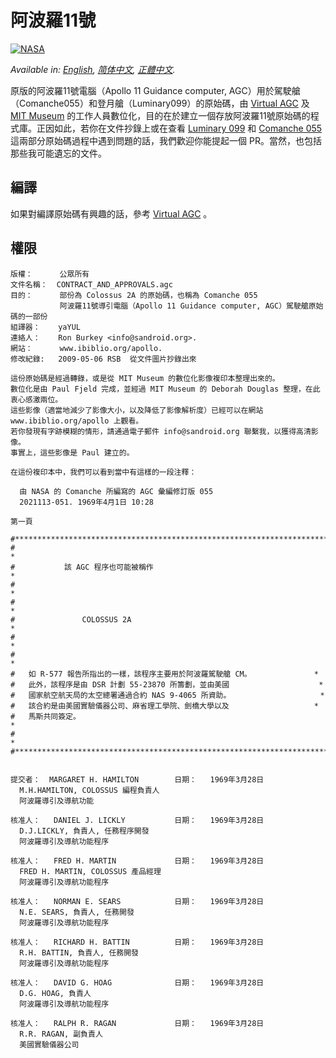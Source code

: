 # 阿波羅11號
[![NASA][6]]()

*Available in: [English](README.md), [简体中文](README.zh_cn.md), [正體中文](README.zh_tw.md).*

原版的阿波羅11號電腦（Apollo 11 Guidance computer, AGC）用於駕駛艙（Comanche055）和登月艙（Luminary099）的原始碼，由 [Virtual AGC](http://www.ibiblio.org/apollo/) 及 [MIT Museum](http://web.mit.edu/museum/) 的工作人員數位化，目的在於建立一個存放阿波羅11號原始碼的程式庫。正因如此，若你在文件抄錄上或在查看 [Luminary 099](http://www.ibiblio.org/apollo/ScansForConversion/Luminary099/) 和 [Comanche 055](http://www.ibiblio.org/apollo/ScansForConversion/Comanche055/) 這兩部分原始碼過程中遇到問題的話，我們歡迎你能提起一個 PR。當然，也包括那些我可能遺忘的文件。

## 編譯

如果對編譯原始碼有興趣的話，參考 [Virtual AGC](https://github.com/rburkey2005/virtualagc) 。

## 權限
```plain
版權：      公眾所有
文件名稱：  CONTRACT_AND_APPROVALS.agc
目的：      部份為 Colossus 2A 的原始碼，也稱為 Comanche 055
           阿波羅11號導引電腦（Apollo 11 Guidance computer, AGC）駕駛艙原始碼的一部份
組譯器：    yaYUL
連絡人：    Ron Burkey <info@sandroid.org>.
網站：      www.ibiblio.org/apollo.
修改紀錄:   2009-05-06 RSB  從文件圖片抄錄出來

這份原始碼是經過轉錄，或是從 MIT Museum 的數位化影像複印本整理出來的。
數位化是由 Paul Fjeld 完成，並經過 MIT Museum 的 Deborah Douglas 整理，在此衷心感激兩位。
這些影像（適當地減少了影像大小，以及降低了影像解析度）已經可以在網站 www.ibiblio.org/apollo 上觀看。
若你發現有字跡模糊的情形，請通過電子郵件 info@sandroid.org 聯繫我，以獲得高清影像。
事實上，這些影像是 Paul 建立的。

在這份複印本中，我們可以看到當中有這樣的一段注釋：

  由 NASA 的 Comanche 所編寫的 AGC 彙編修訂版 055
  2021113-051. 1969年4月1日 10:28

第一頁

#************************************************************************
#                                                                       *
#           該 AGC 程序也可能被稱作                                       *
#                                                                       *
#                                                                       *
#               COLOSSUS 2A                                             *
#                                                                       *
#                                                                       *
#   如 R-577 報告所指出的一樣，該程序主要用於阿波羅駕駛艙 CM。              *
#   此外，該程序是由 DSR 計劃 55-23870 所籌劃，並由美國                    *
#   國家航空航天局的太空總署通過合約 NAS 9-4065 所資助。                    *
#   該合約是由美國實驗儀器公司、麻省理工學院、劍橋大學以及                   *
#   馬斯共同簽定。                                                       *
#                                                                       *
#************************************************************************


提交者：  MARGARET H. HAMILTON        日期：   1969年3月28日
  M.H.HAMILTON, COLOSSUS 編程負責人
  阿波羅導引及導航功能

核准人：   DANIEL J. LICKLY           日期：   1969年3月28日
  D.J.LICKLY, 負責人, 任務程序開發
  阿波羅導引及導航功能程序

核准人：   FRED H. MARTIN             日期：   1969年3月28日
  FRED H. MARTIN, COLOSSUS 產品經理
  阿波羅導引及導航功能程序

核准人：   NORMAN E. SEARS            日期：   1969年3月28日
  N.E. SEARS, 負責人, 任務開發
  阿波羅導引及導航功能程序

核准人：   RICHARD H. BATTIN          日期：   1969年3月28日
  R.H. BATTIN, 負責人, 任務開發
  阿波羅導引及導航功能程序

核准人：   DAVID G. HOAG              日期：   1969年3月28日
  D.G. HOAG, 負責人
  阿波羅導引及導航功能程序

核准人：   RALPH R. RAGAN             日期：   1969年3月28日
  R.R. RAGAN, 副負責人
  美國實驗儀器公司
```

[6]:https://cdn.rawgit.com/aleen42/badges/c9246f74/src/nasa.svg
